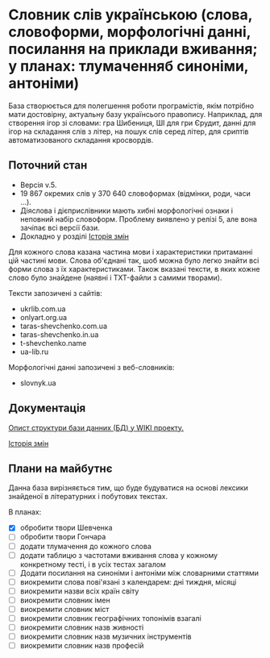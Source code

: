 # Словник слів українською (слова, словоформи, морфологічні данні, посилання на приклади вживання; у планах: тлумаченняб синоніми, антоніми)

База створюється для полегшення роботи програмістів, якім потрібно мати достовірну, актуальну базу українсього правопису. Наприклад, для створення ігор зі словами: гра Шибениця, ШІ для гри Єрудит, данні для ігор на складання слів з літер, на пошук слів серед літер, для сриптів автоматизованого складання кросвордів.

## Поточний стан
- Версія v.5.
- 19 867 окремих слів у 370 640 словоформах (відмінки, роди, часи ...).
- Діяслова і дієприслівники мають хибні морфологічні ознаки і неповний набір словоформ. Проблему виявлено у релізі 5, але вона зачіпає всі версії бази.
- Докладно у розділі [Історія змін](https://github.com/slavkaa/ukraine_dictionary/wiki/%D0%86%D1%81%D1%82%D0%BE%D1%80%D1%96%D1%8F-%D0%B7%D0%BC%D1%96%D0%BD)

Для кожного слова казана частина мови і характеристики притаманні цій частині мови. Слова об'єднані так, шоб можна було легко знайти всі форми слова з їх характеристиками. Також вказані тексти, в яких кожне слово було знайдене (наявні і TXT-файли з самими творами).

Тексти запозичені з сайтів:
- ukrlib.com.ua
- onlyart.org.ua
- taras-shevchenko.com.ua
- taras-shevchenko.in.ua
- t-shevchenko.name
- ua-lib.ru

Морфологічні данні запозичені з веб-словників:
- slovnyk.ua

## Документація

[Опист структури бази данних (БД) у WIKI проекту.](https://github.com/slavkaa/ukraine_dictionary/wiki/%D0%A1%D1%82%D1%80%D1%83%D0%BA%D1%82%D1%83%D1%80%D0%B0-%D0%B1%D0%B0%D0%B7%D0%B8-%D0%B4%D0%B0%D0%BD%D0%B8%D1%85)

[Історія змін](https://github.com/slavkaa/ukraine_dictionary/wiki/%D0%86%D1%81%D1%82%D0%BE%D1%80%D1%96%D1%8F-%D0%B7%D0%BC%D1%96%D0%BD)

## Плани на майбутнє

Данна база вирізняється тим, що буде будуватися на основі лексики знайденої в літературних і побутових текстах.

В планах:

- [x] обробити твори Шевченка
- [ ] обробити твори Гончара
- [ ] додати тлумачення до кожного слова
- [ ] додати таблицю з частотами вживання слова у кожному конкретному тесті, і в усіх тестах загалом
- [ ] Додати посилання на синоніми і антоніми між словарними статтями
- [ ] виокремити слова пові'язані з календарем: дні тиждня, місяці
- [ ] виокремити назви всіх країн світу
- [ ] виокремити словник імен
- [ ] виокремити словник міст
- [ ] виокремити словник географічних топонімів взагалі
- [ ] виокремити словник назв живності
- [ ] виокремити словник назв музичних інструментів
- [ ] виокремити словник назв професій
